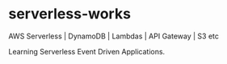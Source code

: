 # serverless-works
AWS Serverless | DynamoDB | Lambdas | API Gateway | S3 etc

Learning Serverless Event Driven Applications.
